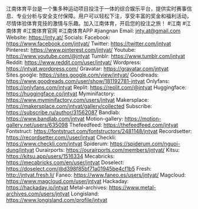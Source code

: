 江南体育平台是一个集多种运动项目投注于一体的综合娱乐平台，提供实时赛事信息、专业分析与安全支付保障。用户可以轻松下注，享受丰富的奖金和福利活动，尽情体验体育竞技的激情与乐趣。加入江南体育，开启您的投注之旅！
#江南  #江南体育 #江南体育官网  #江南体育APP  #jiangnan
Email: jnty.at@gmail.com
Website: <a href="https://jnty.at/">https://jnty.at/</a>
Socials:
Facebook: <a href="https://www.facebook.com/jntyat/">https://www.facebook.com/jntyat/</a>
Twitter: <a href="https://twitter.com/jntyat">https://twitter.com/jntyat</a>
Pinterest: <a href="https://www.pinterest.com/jntyat/">https://www.pinterest.com/jntyat/</a>
Youtube: <a href="https://www.youtube.com/@jntyat">https://www.youtube.com/@jntyat</a>
Tumblr: <a href="https://www.tumblr.com/jntyat">https://www.tumblr.com/jntyat</a>
Reddit: <a href="https://www.reddit.com/user/jntyat/">https://www.reddit.com/user/jntyat/</a>
Wordpress: <a href="https://jntyat.wordpress.com/">https://jntyat.wordpress.com/</a>
Gravatar: <a href="https://gravatar.com/jntyat">https://gravatar.com/jntyat</a>
Sites.google: <a href="https://sites.google.com/view/jntyat/">https://sites.google.com/view/jntyat/</a>
Goodreads: <a href="https://www.goodreads.com/user/show/181192781-jntyat">https://www.goodreads.com/user/show/181192781-jntyat</a>
Onlyfans: <a href="https://onlyfans.com/jntyat">https://onlyfans.com/jntyat</a>
Replit: <a href="https://replit.com/@jntyat">https://replit.com/@jntyat</a>
Huggingface: <a href="https://huggingface.co/jntyat">https://huggingface.co/jntyat</a>
Myminifactory: <a href="https://www.myminifactory.com/users/jntyat">https://www.myminifactory.com/users/jntyat</a>
Makersplace: <a href="https://makersplace.com/jntyat/gallery/collected">https://makersplace.com/jntyat/gallery/collected</a>
Subscribe: <a href="https://subscribe.ru/author/31562087">https://subscribe.ru/author/31562087</a>
Bandlab: <a href="https://www.bandlab.com/jntyat">https://www.bandlab.com/jntyat</a>
Motion-gallery: <a href="https://motion-gallery.net/users/635098">https://motion-gallery.net/users/635098</a>
Thefeedfeed: <a href="https://thefeedfeed.com/jntyat">https://thefeedfeed.com/jntyat</a>
Fontstruct: <a href="https://fontstruct.com/fontstructors/2481148/jntyat">https://fontstruct.com/fontstructors/2481148/jntyat</a>
Recordsetter: <a href="https://recordsetter.com//user/jntyat">https://recordsetter.com//user/jntyat</a>
Checkli: <a href="https://www.checkli.com/jntyat">https://www.checkli.com/jntyat</a>
Spiderum: <a href="https://spiderum.com/nguoi-dung/jntyat">https://spiderum.com/nguoi-dung/jntyat</a>
Ourairports: <a href="https://ourairports.com/members/jntyat/">https://ourairports.com/members/jntyat/</a>
Kitsu: <a href="https://kitsu.app/users/1516334">https://kitsu.app/users/1516334</a>
Mecabricks: <a href="https://mecabricks.com/en/user/jntyat">https://mecabricks.com/en/user/jntyat</a>
Doselect: <a href="https://doselect.com/@d398f85bf71a01945be4cf1b5">https://doselect.com/@d398f85bf71a01945be4cf1b5</a>
Fresh: <a href="http://jntyat.fresh.li/">http://jntyat.fresh.li/</a>
Faneo: <a href="https://www.faneo.es/users/jntyat/">https://www.faneo.es/users/jntyat/</a>
Magcloud: <a href="https://www.magcloud.com/user/jntyat">https://www.magcloud.com/user/jntyat</a>
Hackaday: <a href="https://hackaday.io/jntyat">https://hackaday.io/jntyat</a>
Metal-archives: <a href="https://www.metal-archives.com/users/jntyat">https://www.metal-archives.com/users/jntyat</a>
Longisland: <a href="https://www.longisland.com/profile/jntyat">https://www.longisland.com/profile/jntyat</a>